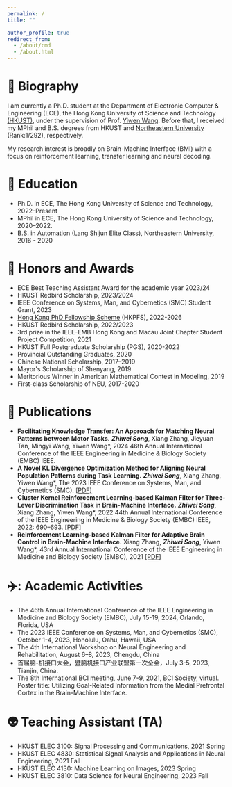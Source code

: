 ```yaml
---
permalink: /
title: ""

author_profile: true
redirect_from: 
  - /about/cmd
  - /about.html
---
```

📝 Biography
======

I am currently a Ph.D. student at the Department of Electronic Computer & Engineering (ECE), the Hong Kong University of Science and Technology [(HKUST)](https://hkust.edu.hk/), under the supervision of Prof. [Yiwen Wang](https://bmi.hkust.edu.hk/people.html). Before that, I received my MPhil and B.S. degrees from HKUST and [Northeastern University](https://www.neu.edu.cn/) (Rank:1/292), respectively.

My research interest is broadly on Brain-Machine Interface (BMI) with a focus on reinforcement learning, transfer learning and neural decoding.


📖 Education
======
* Ph.D. in ECE, The Hong Kong University of Science and Technology, 2022–Present
* MPhil in ECE, The Hong Kong University of Science and Technology, 2020–2022.
* B.S. in Automation (Lang Shijun Elite Class), Northeastern University, 2016 - 2020

🍻 Honors and Awards
======
* ECE Best Teaching Assistant Award for the academic year 2023/24
* HKUST Redbird Scholarship, 2023/2024
* IEEE Conference on Systems, Man, and Cybernetics (SMC) Student Grant, 2023
* [Hong Kong PhD Fellowship Scheme](https://cerg1.ugc.edu.hk/hkpfs/index.html)  (HKPFS), 2022-2026
* HKUST Redbird Scholarship, 2022/2023
* 3rd prize in the IEEE-EMB Hong Kong and Macau Joint Chapter Student Project Competition, 2021
* HKUST Full Postgraduate Scholarship (PGS), 2020-2022
* Provincial Outstanding Graduates, 2020
* Chinese National Scholarship, 2017–2019
* Mayor's Scholarship of Shenyang, 2019
* Meritorious Winner in American Mathematical Contest in Modeling, 2019
* First-class Scholarship of NEU, 2017-2020

📰 Publications
======
* **Facilitating Knowledge Transfer: An Approach for Matching Neural Patterns between Motor Tasks.** 
_**Zhiwei Song**_, Xiang Zhang, Jieyuan Tan, Mingyi Wang, Yiwen Wang*, 2024 46th Annual International Conference of the IEEE Engineering in Medicine & Biology Society (EMBC) IEEE.
* **A Novel KL Divergence Optimization Method for Aligning Neural Population Patterns during Task Learning.** 
_**Zhiwei Song**_, Xiang Zhang, Yiwen Wang*, The 2023 IEEE Conference on Systems, Man, and Cybernetics (SMC). [[PDF]](https://ieeexplore.ieee.org/stamp/stamp.jsp?arnumber=10394543)
* **Cluster Kernel Reinforcement Learning-based Kalman Filter for Three-Lever Discrimination Task in Brain-Machine Interface.** 
_**Zhiwei Song**_, Xiang Zhang, Yiwen Wang*, 2022 44th Annual International Conference of the IEEE Engineering in Medicine & Biology Society (EMBC) IEEE, 2022: 690–693. [[PDF]](https://ieeexplore.ieee.org/stamp/stamp.jsp?arnumber=9871669)
* **Reinforcement Learning-based Kalman Filter for Adaptive Brain Control in Brain-Machine Interface.** Xiang Zhang, _**Zhiwei Song**_, Yiwen Wang*, 43rd Annual International Conference of the IEEE Engineering in Medicine and Biology Society (EMBC), 2021 [[PDF]](https://ieeexplore.ieee.org/stamp/stamp.jsp?arnumber=9629511)


✈️: Academic Activities
======
* The 46th Annual International Conference of the IEEE Engineering in Medicine and Biology Society (EMBC), July 15-19, 2024, Orlando, Florida, USA
* The 2023 IEEE Conference on Systems, Man, and Cybernetics (SMC), October 1-4, 2023, Honolulu, Oahu, Hawaii, USA
* The 4th International Workshop on Neural Engineering and Rehabilitation, August 6–8, 2023, Chengdu, China
* 首届脑-机接口大会，暨脑机接口产业联盟第一次全会，July 3-5, 2023, Tianjin, China.
* The 8th International BCI meeting, June 7-9, 2021, BCI Society, virtual.
Poster title: Utilizing Goal-Related Information from the Medial Prefrontal Cortex in the Brain-Machine Interface.

👽 Teaching Assistant (TA)
======
* HKUST ELEC 3100: Signal Processing and  Communications, 2021 Spring
* HKUST ELEC 4830: Statistical Signal Analysis and Applications in Neural Engineering, 2021 Fall
* HKUST ELEC 4130: Machine Learning on Images, 2023 Spring
* HKUST ELEC 3810: Data Science for Neural Engineering, 2023 Fall

